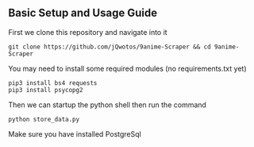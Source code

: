 ## Basic Setup and Usage Guide
First we clone this repository and navigate into it
```
git clone https://github.com/jQwotos/9anime-Scraper && cd 9anime-Scraper
```

You may need to install some required modules (no requirements.txt yet)
```
pip3 install bs4 requests
pip3 install psycopg2
```

Then we can startup the python shell then run the command
```
python store_data.py
```
Make sure you have installed PostgreSql